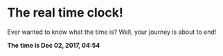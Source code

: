 # The real time clock!

Ever wanted to know what the time is? Well, your journey is about to end!

**The time is Dec 02, 2017, 04:54**